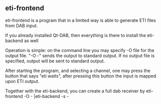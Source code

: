 
eti-frontend
------------

eti-frontend is a program that in a limited way is able to generate
ETI files from DAB input.

If you already installed Qt-DAB, then everything is there to install
the eti-backend as well

Operation is simple:
on the command line you may specify -O file for the output file.
"-O -" sends the output to standard output. If no output file
is specified, output will be sent to standard output.

After starting the program, and selecting a channel, one may press
the button that says "eti waits", after pressing this button
the input is mapped upon ETI output.

Together with the eti-backend, you can create a full dab receiver
by eti-frontend -O - |eti-backend -s -


